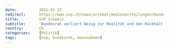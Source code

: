 ```yaml
---
date:          2021-01-13
redirect:      https://www.svp.ch/news/artikel/medienmitteilungen/bundesrat-verliert-bezug-zur-realitaet-und-den-rueckhalt-im-volk/
title:         SVP Schweiz
subtitle:      'Bundesrat verliert Bezug zur Realität und den Rückhalt im Volk'
country:       CH
categories:    [Politik]
tags:          [svp, bundesrat, massnahmen]
---
```

